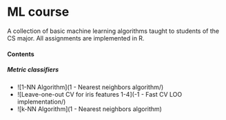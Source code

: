 # ML course

A collection of basic machine learning algorithms taught to students of the CS major. All assignments are implemented in R.

#### Contents
##### Metric classifiers
- ![1-NN Algorithm](1 - Nearest neighbors algorithm/)
- ![Leave-one-out CV for iris features 1-4](-1 - Fast CV LOO implementation/)
- ![k-NN Algorithm](1 - Nearest neighbors algorithm)

